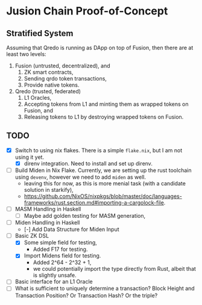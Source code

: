 # Jusion Chain Proof-of-Concept

## Stratified System

Assuming that Qredo is running as DApp on top of Fusion, then there are at least two levels:

1. Fusion (untrusted, decentralized), and
    1. ZK smart contracts,
    2. Sending qrdo token transactions,
    3. Provide native tokens.
2. Qredo (trusted, federated)
    1. L1 Oracles,
    2. Accepting tokens from L1 and minting them as wrapped tokens on Fusion, and
    3. Releasing tokens to L1 by destroying wrapped tokens on Fusion.

## TODO

- [X] Switch to using nix flakes.  There is a simple `flake.nix`, but I am not using it yet.
  - [X] direnv integration.  Need to install and set up direnv.
- [ ] Build Miden in Nix Flake.  Currently, we are setting up the rust toolchain using `devenv`, however we need to add `miden` as well.
  - leaving this for now, as this is more menial task (with a candidate solution in starkify),
  - <https://github.com/NixOS/nixpkgs/blob/master/doc/languages-frameworks/rust.section.md#importing-a-cargolock-file>.
- [ ] MASM Handling in Haskell
  - [ ] Maybe add golden testing for MASM generation,
- [ ] Miden Handling in Haskell
  - [-] Add Data Structure for Miden Input
- [ ] Basic ZK DSL
  - [X] Some simple field for testing,
    - Added F17 for testing.
  - [X] Import Midens field for testing.
    - Added 2^64 - 2^32 + 1,
    - we could potentially import the type directly from Rust, albeit that is slightly unsafe.
- [ ] Basic interface for an L1 Oracle
- [ ] What is sufficient to uniquely determine a transaction?  Block Height and Transaction Position?  Or Transaction Hash?  Or the triple?
